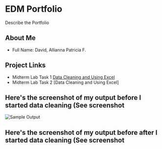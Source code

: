 # EDM Portfolio
Describe the Portfolio 
## About Me 
- Full Name: David, Allianna Patricia F.

## Project Links 
- Midterm Lab Task 1 [Data Cleaning and Using Excel](Midterm%20Lab%20Task%201/README.md)
- Midterm Lab Task 2 [Data Cleaning and Using Excel]

## Here's the screenshot of my output before I started data cleaning (See screenshot
![Sample Output](images/LabOne.JPG)
## Here's the screenshot of my output before after I started data cleaning (See screenshot
